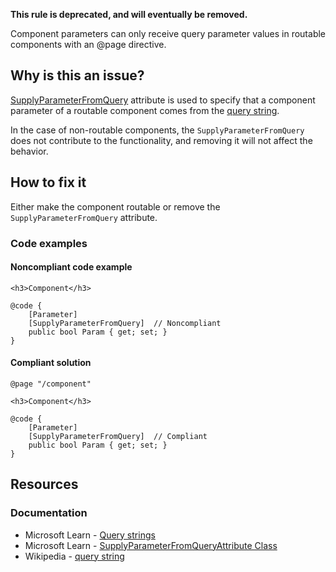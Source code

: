 **This rule is deprecated, and will eventually be removed.**

Component parameters can only receive query parameter values in routable components with an @page directive.

## Why is this an issue?

[SupplyParameterFromQuery](https://learn.microsoft.com/en-us/dotnet/api/microsoft.aspnetcore.components.supplyparameterfromqueryattribute)
attribute is used to specify that a component parameter of a routable component comes from the [query string](https://en.wikipedia.org/wiki/Query_string).

In the case of non-routable components, the `SupplyParameterFromQuery` does not contribute to the functionality, and removing it will
not affect the behavior.

## How to fix it

Either make the component routable or remove the `SupplyParameterFromQuery` attribute.

### Code examples

#### Noncompliant code example

    <h3>Component</h3>
    
    @code {
        [Parameter]
        [SupplyParameterFromQuery]  // Noncompliant
        public bool Param { get; set; }
    }

#### Compliant solution

    @page "/component"
    
    <h3>Component</h3>
    
    @code {
        [Parameter]
        [SupplyParameterFromQuery]  // Compliant
        public bool Param { get; set; }
    }

## Resources

### Documentation

-  Microsoft Learn - [Query strings](https://learn.microsoft.com/en-us/aspnet/core/blazor/fundamentals/routing#query-strings)
-  Microsoft Learn - [SupplyParameterFromQueryAttribute Class](https://learn.microsoft.com/en-us/dotnet/api/microsoft.aspnetcore.components.supplyparameterfromqueryattribute)
-  Wikipedia - [query string](https://en.wikipedia.org/wiki/Query_string)